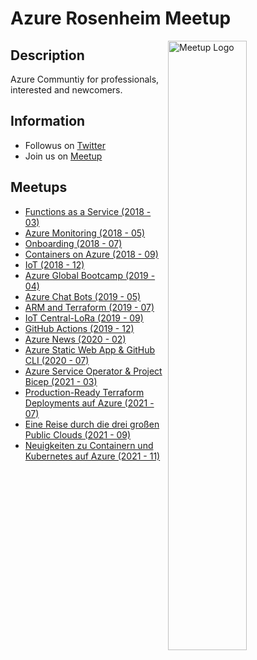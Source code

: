 # Azure Rosenheim Meetup

<img width="50%" align="right" alt="Meetup Logo" src="https://secure.meetupstatic.com/photos/event/2/5/7/3/clean_476649587.jpeg">

## Description

<p>Azure Communtiy for professionals, interested and newcomers.</p>

## Information

- Followus on [Twitter](https://twitter.com/AzureMeetup)
- Join us on [Meetup](https://www.meetup.com/de-DE/Azure-Meetup-Rosenheim/)

## Meetups

* [Functions as a Service (2018 - 03)](Azure%20Meetup%202018%20-%2003%20-%20Functions%20as%20a%20Service/Azure%20Meetup%202018%20-%2003%20-%20Functions%20as%20a%20Service.pdf)
* [Azure Monitoring (2018 - 05)](Azure%20Meetup%202018%20-%2005%20-%20Azure%20Monitoring/Azure%20Meetup%202018%20-%2005%20-%20Monitoring.pdf)
* [Onboarding (2018 - 07)](Azure%20Meetup%202018%20-%2007%20-%20Onboarding/whiteduck-azure-meetup-2018-07.pdf)
* [Containers on Azure (2018 - 09)](Azure%20Meetup%202018%20-%2009%20-%20Containers%20on%20Azure)
* [IoT (2018 - 12)](Azure%20Meetup%202018%20-%2012%20-%20IoT/Azure-Meetup-2018-12-IoT.pdf)
* [Azure Global Bootcamp (2019 - 04)](Azure%20Global%20Bootcamp%202019%20-%2004/Azure-Bootcamp-Container%20on%20Azure.pdf)
* [Azure Chat Bots (2019 - 05)](Azure%20Meetup%202019%20-%2005%20-%20Azure%20Chat%20Bots)
* [ARM and Terraform (2019 - 07)](Azure%20Meetup%202019%20-%2007%20-%20ARM-andTerraform/Azure%20Meetup%202019%20-%2007%20-%20ARM-and-Terraform.pdf)
* [IoT Central-LoRa (2019 - 09)](Azure%20Meetup%202019%20-%2009%20-%20IoT%20Central-LoRa/AzureMeetup-IoT-Central-LoRa-2019-09.pdf)
* [GitHub Actions (2019 - 12)](Azure%20Meetup%202019%20-%2012%20-%20Github%20Actions)
* [Azure News (2020 - 02)](Azure%20Meetup%202020%20-%2002%20-%20Azure%20News)
* [Azure Static Web App & GitHub CLI (2020 - 07)](Azure%20Meetup%202020%20-%2007%20-%20Azure%20Static%20Web%20App%20%26%20GitHub%20CLI/AzureStaticWebApps.pptx)
* [Azure Service Operator & Project Bicep (2021 - 03)](Azure-Meetup-2021-03-Azure-Service-Operator-and-Project-Bicep/README.md)
* [Production-Ready Terraform Deployments auf Azure (2021 - 07)](Azure-Meetup-2021-07-Production-Ready-Terraform-Deployments-auf-Azure/README.md)
* [Eine Reise durch die drei großen Public Clouds (2021 - 09)](Azure-Meetup-2021-09-Eine-Reise-durch-die-drei-großen-Public-Clouds/README.md)
* [Neuigkeiten zu Containern und Kubernetes auf Azure (2021 - 11)](Azure-Meetup-2021-11-Neuigkeiten-zu-Containern-und-Kubernetes-auf-Azure/README.md)
